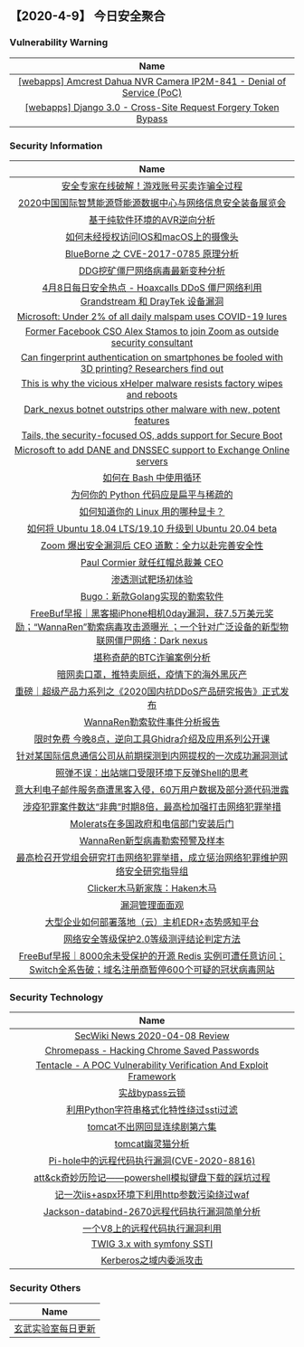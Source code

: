 
 ##   【2020-4-9】 今日安全聚合


###  						       							Vulnerability Warning

|                             Name                             |
| :----------------------------------------------------------: |
|[[webapps] Amcrest Dahua NVR Camera IP2M-841 - Denial of Service (PoC)](https://www.exploit-db.com/exploits/48304)|
|[[webapps] Django 3.0 - Cross-Site Request Forgery Token Bypass](https://www.exploit-db.com/exploits/48303)|

### 						        							Security Information
|                             Name                                    |
| :----------------------------------------------------------: |
|[安全专家在线破解！游戏账号买卖诈骗全过程](https://www.anquanke.com/post/id/202484)|
|[​2020中国国际智慧能源暨能源数据中心与网络信息安全装备展览会](https://www.anquanke.com/post/id/202525)|
|[基于纯软件环境的AVR逆向分析](https://www.anquanke.com/post/id/202256)|
|[如何未经授权访问IOS和macOS上的摄像头](https://www.anquanke.com/post/id/202511)|
|[BlueBorne 之 CVE-2017-0785 原理分析](https://www.anquanke.com/post/id/202575)|
|[DDG挖矿僵尸网络病毒最新变种分析](https://www.anquanke.com/post/id/202574)|
|[4月8日每日安全热点 - Hoaxcalls DDoS 僵尸网络利用 Grandstream 和 DrayTek 设备漏洞](https://www.anquanke.com/post/id/202603)|
|[Microsoft: Under 2% of all daily malspam uses COVID-19 lures](https://www.zdnet.com/article/microsoft-under-2-of-all-daily-malspam-uses-covid-19-lures/#ftag=RSSbaffb68)|
|[Former Facebook CSO Alex Stamos to join Zoom as outside security consultant](https://www.zdnet.com/article/former-facebook-cso-alex-stamos-to-join-zoom-as-outside-security-consultant/#ftag=RSSbaffb68)|
|[Can fingerprint authentication on smartphones be fooled with 3D printing? Researchers find out](https://www.zdnet.com/article/can-fingerprint-authentication-on-smartphones-actually-be-fooled-researchers-find-out/#ftag=RSSbaffb68)|
|[This is why the vicious xHelper malware resists factory wipes and reboots](https://www.zdnet.com/article/this-is-why-the-vicious-xhelper-malware-resists-factory-wipes-and-reboots/#ftag=RSSbaffb68)|
|[Dark_nexus botnet outstrips other malware with new, potent features](https://www.zdnet.com/article/new-dark-nexus-botnet-outstrips-others-with-original-advanced-capabilities/#ftag=RSSbaffb68)|
|[Tails, the security-focused OS, adds support for Secure Boot](https://www.zdnet.com/article/tails-the-security-focused-os-adds-support-for-secure-boot/#ftag=RSSbaffb68)|
|[Microsoft to add DANE and DNSSEC support to Exchange Online servers](https://www.zdnet.com/article/microsoft-to-add-dane-and-dnssec-support-to-exchange-online-servers/#ftag=RSSbaffb68)|
|[如何在 Bash 中使用循环](https://linux.cn/article-12088-1.html?utm_source=rss&utm_medium=rss)|
|[为何你的 Python 代码应是扁平与稀疏的](https://linux.cn/article-12087-1.html?utm_source=rss&utm_medium=rss)|
|[如何知道你的 Linux 用的哪种显卡？](https://linux.cn/article-12086-1.html?utm_source=rss&utm_medium=rss)|
|[如何将 Ubuntu 18.04 LTS/19.10 升级到 Ubuntu 20.04 beta](https://linux.cn/article-12085-1.html?utm_source=rss&utm_medium=rss)|
|[Zoom 爆出安全漏洞后 CEO 道歉：全力以赴完善安全性](https://linux.cn/article-12084-1.html?utm_source=rss&utm_medium=rss)|
|[Paul Cormier 就任红帽总裁兼 CEO](https://linux.cn/article-12083-1.html?utm_source=rss&utm_medium=rss)|
|[渗透测试靶场初体验](https://www.freebuf.com/articles/es/229924.html)|
|[Bugo：新款Golang实现的勒索软件](https://www.freebuf.com/articles/system/231251.html)|
|[FreeBuf早报｜黑客揭iPhone相机0day漏洞，获7.5万美元奖励；“WannaRen”勒索病毒攻击源曝光 ；一个针对广泛设备的新型物联网僵尸网络：Dark nexus](https://www.freebuf.com/news/232996.html)|
|[堪称奇葩的BTC诈骗案例分析](https://www.freebuf.com/articles/blockchain-articles/231094.html)|
|[暗网卖口罩，推特卖厕纸，疫情下的海外黑灰产](https://www.freebuf.com/articles/others-articles/232850.html)|
|[重磅｜超级产品力系列之《2020国内抗DDoS产品研究报告》正式发布](https://www.freebuf.com/articles/paper/230721.html)|
|[WannaRen勒索软件事件分析报告](https://www.freebuf.com/articles/system/232797.html)|
|[限时免费  今晚8点，逆向工具Ghidra介绍及应用系列公开课](https://www.freebuf.com/open/232897.html)|
|[针对某国际信息通信公司从前期探测到内网提权的一次成功漏洞测试](https://www.freebuf.com/vuls/230441.html)|
|[照弹不误：出站端口受限环境下反弹Shell的思考](https://www.freebuf.com/vuls/232544.html)|
|[意大利电子邮件服务商遭黑客入侵，60万用户数据及部分源代码泄露](https://www.freebuf.com/news/232822.html)|
|[涉疫犯罪案件数达“非典”时期8倍，最高检加强打击网络犯罪举措](https://www.freebuf.com/news/232825.html)|
|[Molerats在多国政府和电信部门安装后门](https://www.freebuf.com/articles/network/230021.html)|
|[WannaRen新型病毒勒索预警及样本](https://www.freebuf.com/news/232786.html)|
|[最高检召开党组会研究打击网络犯罪举措，成立惩治网络犯罪维护网络安全研究指导组](https://www.freebuf.com/news/232809.html)|
|[Clicker木马新家族：Haken木马](https://www.freebuf.com/articles/terminal/230524.html)|
|[漏洞管理面面观](https://www.freebuf.com/vuls/232791.html)|
|[大型企业如何部署落地（云）主机EDR+态势感知平台](https://www.freebuf.com/articles/es/230196.html)|
|[网络安全等级保护2.0等级测评结论判定方法](https://www.freebuf.com/articles/neopoints/230868.html)|
|[FreeBuf早报｜8000余未受保护的开源 Redis 实例可遭任意访问；Switch全系告破；域名注册商暂停600个可疑的冠状病毒网站](https://www.freebuf.com/news/232781.html)|

### 						        							Security  Technology
|                             Name                                    |
| :----------------------------------------------------------: |
|[SecWiki News 2020-04-08 Review](http://www.sec-wiki.com/?2020-04-08)|
|[Chromepass - Hacking Chrome Saved Passwords](http://www.kitploit.com/2020/04/chromepass-hacking-chrome-saved.html)|
|[Tentacle - A POC Vulnerability Verification And Exploit Framework](http://www.kitploit.com/2020/04/tentacle-poc-vulnerability-verification.html)|
|[实战bypass云锁](http://xz.aliyun.com/t/7522)|
|[利用Python字符串格式化特性绕过ssti过滤](http://xz.aliyun.com/t/7519)|
|[tomcat不出网回显连续剧第六集](http://xz.aliyun.com/t/7535)|
|[tomcat幽灵猫分析](http://xz.aliyun.com/t/7510)|
|[Pi-hole中的远程代码执行漏洞(CVE-2020-8816)](http://xz.aliyun.com/t/7511)|
|[att&ck奇妙历险记——powershell模拟键盘下载的踩坑过程](http://xz.aliyun.com/t/7513)|
|[记一次iis+aspx环境下利用http参数污染绕过waf](http://xz.aliyun.com/t/7508)|
|[Jackson-databind-2670远程代码执行漏洞简单分析](http://xz.aliyun.com/t/7506)|
|[一个V8上的远程代码执行漏洞利用](http://xz.aliyun.com/t/7502)|
|[TWIG 3.x with symfony  SSTI](http://xz.aliyun.com/t/7507)|
|[Kerberos之域内委派攻击](http://xz.aliyun.com/t/7517)|

### 						        							Security  Others
|                             Name                                    |
| :----------------------------------------------------------: |
|[玄武实验室每日更新](https://weibo.com/p/1006065582522936/wenzhang?from=page_100606_profile&wvr=6&mod=wenzhangmore)|

